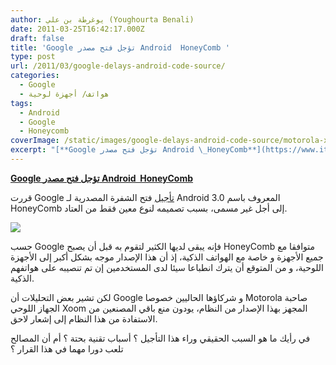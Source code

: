 ```yaml
---
author: يوغرطة بن علي (Youghourta Benali)
date: 2011-03-25T16:42:17.000Z
draft: false
title: 'Google تؤجل فتح مصدر Android  HoneyComb '
type: post
url: /2011/03/google-delays-android-code-source/
categories:
  - Google
  - هواتف/ أجهزة لوحية
tags:
  - Android
  - Google
  - Honeycomb
coverImage: /static/images/google-delays-android-code-source/motorola-xoom-300x205.jpg
excerpt: "[**Google تؤجل فتح مصدر Android \_HoneyComb**](https://www.it-scoop.com/2011/03/google-delays-android-code-source/)\n\nقررت Google [تأجيل](http://www.reuters.com/article/2011/03/24/us-google-idUSTRE72N8E620110324) فتح الشفرة المصدرية لـ Android 3.0 المعروف باسم HoneyComb إلى أجل غير مسمى، بسبب تصميمه لنوع معين فقط من العتاد.\n\n\n\nحسب Google فإنه يبقى لديها الكثير لتقوم به قبل أن يصبح HoneyComb متوافقا"
---
```

[**Google تؤجل فتح مصدر Android  HoneyComb**](https://www.it-scoop.com/2011/03/google-delays-android-code-source/)

قررت Google [تأجيل](http://www.reuters.com/article/2011/03/24/us-google-idUSTRE72N8E620110324) فتح الشفرة المصدرية لـ Android 3.0 المعروف باسم HoneyComb إلى أجل غير مسمى، بسبب تصميمه لنوع معين فقط من العتاد.

![](/static/images/google-delays-android-code-source/motorola-xoom-300x205.jpg)

حسب Google فإنه يبقى لديها الكثير لتقوم به قبل أن يصبح HoneyComb متوافقا مع جميع الأجهزة و خاصة مع الهواتف الذكية، إذ أن هذا الإصدار موجه بشكل أكبر إلى الأجهزة اللوحية، و من المتوقع أن يترك انطباعا سيئا لدى المستخدمين إن تم تنصيبه على هواتفهم الذكية.

لكن تشير بعض التحليلات أن Google و شركاؤها الحاليين خصوصا Motorola صاحبة الجهاز اللوحي Xoom المجهز بهذا الإصدار من النظام، يودون منع باقي المصنعين من الاستفادة من هذا النظام إلى إشعار لاحق.

في رأيك ما هو السبب الحقيقي وراء هذا التأجيل ؟ أسباب تقنية بحتة ؟ أم أن المصالح تلعب دورا مهما في هذا القرار ؟
